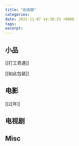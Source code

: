 ```yaml
---
title: "赵丽蓉"
categories: 
date: 2022-11-07 14:30:23 +0800
tags: 
excerpt: 
---
```



## 小品

[[打工奇遇]]

[[如此包装]]

## 电影

[[过年]]


## 电视剧



## Misc




